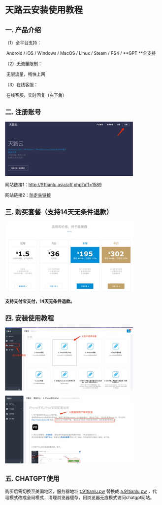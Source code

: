 # 天路云安装使用教程

## 一. 产品介绍

（1）全平台支持：

​    Android / iOS / Windows / MacOS / Linux / Steam / PS4 / **GPT **全支持

 

（2）无流量限制：

​    无限流量，畅快上网

 

（3）在线客服：

​    在线客服，实时回复（右下角）

 

 

## 二. 注册账号

![img](./images/clip_image002.png)

网站链接1：http://91tianlu.asia/aff.php?aff=1589

网站链接2：[防走失链接](https://aaronstardust.github.io/)

 

 

 

## 三. 购买套餐（支持14天无条件退款）

![img](./images/clip_image004.png)

 

**支持支付宝支付，14天无条件退款。**

 

 

 

 

 

 

 

 

## 四. 安装使用教程

![img](./images/clip_image006.png)

![img](./images/clip_image008.png)

 

 

 

 

 

 

 

 

 

## 五. CHATGPT使用

购买后需切换至美国地区，服务器地址 [t.91tianlu.pw](http://t.91tianlu.pw/) 替换成 [a.91tianlu.pw](http://a.91tianlu.pw/) ，代理模式改成全局模式，清理浏览器缓存，用浏览器无痕模式访问chatgpt网站。